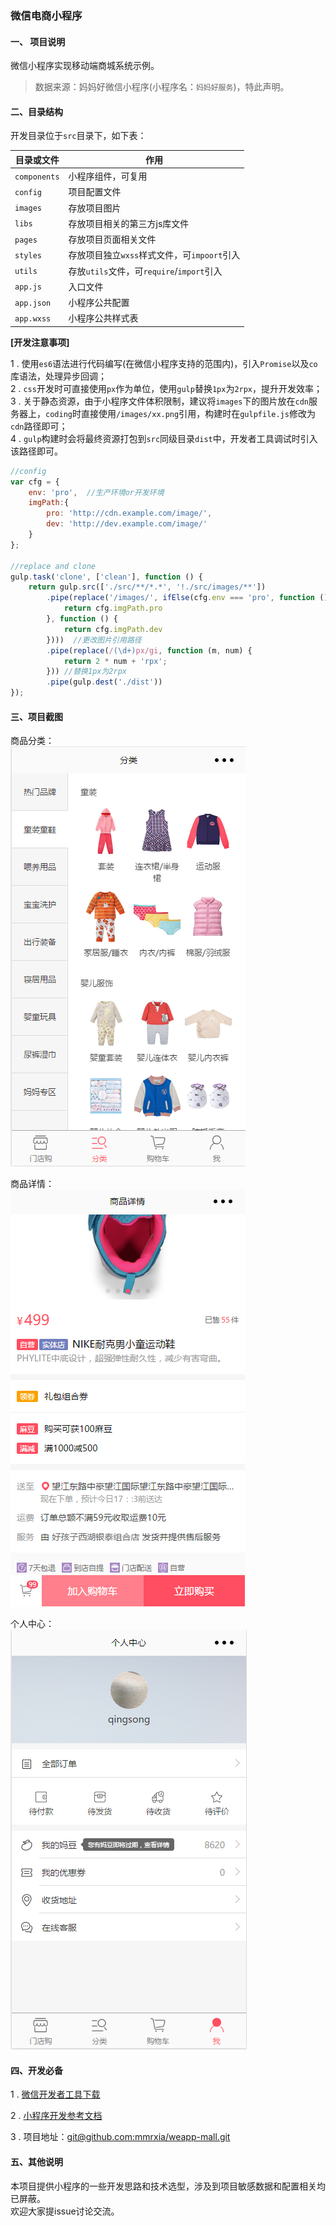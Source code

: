 ### 微信电商小程序

#### 一、 项目说明
微信小程序实现移动端商城系统示例。   

> 数据来源：妈妈好微信小程序(小程序名：`妈妈好服务`)，特此声明。  

#### 二、目录结构

开发目录位于`src`目录下，如下表：

|目录或文件     |作用                                        |
|-----------   |-------------------------------------------|
| `components` | 小程序组件，可复用                          |
| `config`     | 项目配置文件                               |
| `images`     | 存放项目图片                               |
| `libs`       | 存放项目相关的第三方js库文件                 |
| `pages`      | 存放项目页面相关文件                        |
| `styles`     | 存放项目独立`wxss`样式文件，可`impoort`引入  |
| `utils`      | 存放`utils`文件，可`require`/`import`引入   |
| `app.js`     | 入口文件                                   |
| `app.json`   | 小程序公共配置                              |
| `app.wxss`   | 小程序公共样式表                            |
     

**[开发注意事项]**
   
1 . 使用`es6`语法进行代码编写(在微信小程序支持的范围内)，引入`Promise`以及`co`库语法，处理异步回调；   
2 . `css`开发时可直接使用`px`作为单位，使用`gulp`替换`1px`为`2rpx`，提升开发效率；                 
3 . 关于静态资源，由于小程序文件体积限制，建议将`images`下的图片放在`cdn`服务器上，`coding`时直接使用`/images/xx.png`引用，构建时在`gulpfile.js`修改为`cdn`路径即可；     
4 . `gulp`构建时会将最终资源打包到`src`同级目录`dist`中，开发者工具调试时引入该路径即可。 


```js
//config
var cfg = {
    env: 'pro',  //生产环境or开发环境
    imgPath:{
        pro: 'http://cdn.example.com/image/',
        dev: 'http://dev.example.com/image/'
    }
};

//replace and clone
gulp.task('clone', ['clean'], function () {
    return gulp.src(['./src/**/*.*', '!./src/images/**'])
        .pipe(replace('/images/', ifElse(cfg.env === 'pro', function () {
            return cfg.imgPath.pro
        }, function () {
            return cfg.imgPath.dev
        })))  //更改图片引用路径
        .pipe(replace(/(\d+)px/gi, function (m, num) {
            return 2 * num + 'rpx';
        })) //替换1px为2rpx
        .pipe(gulp.dest('./dist'))
});
```
                                               
                                               
#### 三、项目截图
商品分类：   
![](screenshots/goods-category.png)

商品详情：   
![](screenshots/goods-detail.png)

个人中心：   
![](screenshots/user-center.png)


#### 四、开发必备
1 . [微信开发者工具下载](https://mp.weixin.qq.com/debug/wxadoc/dev/devtools/download.html)
   
2 . [小程序开发参考文档](https://mp.weixin.qq.com/debug/wxadoc/dev/framework/MINA.html)

3 . 项目地址：[git@github.com:mmrxia/weapp-mall.git](git@github.com:mmrxia/weapp-mall.git) 
  
 
#### 五、其他说明
本项目提供小程序的一些开发思路和技术选型，涉及到项目敏感数据和配置相关均已屏蔽。   
欢迎大家提issue讨论交流。
